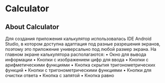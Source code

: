 # Calculator
## About Calculator
Для создания приложения калькулятор использовалась IDE Android Studio, в котором доступна адаптация под разные разрешения экранов, поэтому это приложение универсально под любой размер экрана.
На главном экране калькулятора располагаются:
•	Окно для вывода информации
•	Кнопки с изображением цифр для ввода
•	Кнопки с арифметическими функциями
•	Кнопка скрытия тригонометрических функций
•	Кнопки с тригонометрическими функциями
•	Кнопки для очистки ответа
•	Кнопка с запятой
•	Кнопка равно
